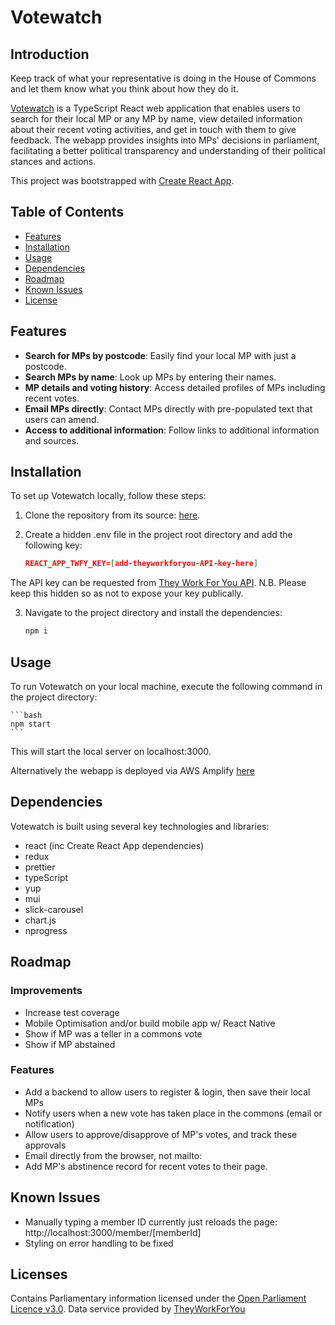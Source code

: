 # Votewatch

## Introduction

Keep track of what your representative is doing in the House of Commons and let them know what you think about how they do it.

[Votewatch](https://main.dd2wf6zge1w12.amplifyapp.com/home) is a TypeScript React web application that enables users to search for their local MP or any MP by name, view detailed information about their recent voting activities, and get in touch with them to give feedback. The webapp provides insights into MPs' decisions in parliament, facilitating a better political transparency and understanding of their political stances and actions.

This project was bootstrapped with [Create React App](https://github.com/facebook/create-react-app).

## Table of Contents

- [Features](#features)
- [Installation](#installation)
- [Usage](#usage)
- [Dependencies](#dependencies)
- [Roadmap](#roadmap)
- [Known Issues](#known-issues)
- [License](#license)

## Features

- **Search for MPs by postcode**: Easily find your local MP with just a postcode.
- **Search MPs by name**: Look up MPs by entering their names.
- **MP details and voting history**: Access detailed profiles of MPs including recent votes.
- **Email MPs directly**: Contact MPs directly with pre-populated text that users can amend.
- **Access to additional information**: Follow links to additional information and sources.

## Installation 

To set up Votewatch locally, follow these steps:

1. Clone the repository from its source: [here](https://github.com/eggs-benny/votewatchFE).

2. Create a hidden .env file in the project root directory and add the following key:

    ```json
    REACT_APP_TWFY_KEY=[add-theyworkforyou-API-key-here]
    ```
The API key can be requested from [They Work For You API](https://www.theyworkforyou.com/api/).
N.B. Please keep this hidden so as not to expose your key publically.

3. Navigate to the project directory and install the dependencies:

    ```bash
    npm i
    ```

## Usage

To run Votewatch on your local machine, execute the following command in the project directory:

    ```bash
    npm start
    ```
This will start the local server on localhost:3000.

Alternatively the webapp is deployed via AWS Amplify [here](https://main.dd2wf6zge1w12.amplifyapp.com/home)

## Dependencies

Votewatch is built using several key technologies and libraries:

- react (inc Create React App dependencies)
- redux
- prettier
- typeScript
- yup
- mui
- slick-carousel
- chart.js
- nprogress

## Roadmap
### Improvements
- Increase test coverage
- Mobile Optimisation and/or build mobile app w/ React Native
- Show if MP was a teller in a commons vote
- Show if MP abstained

### Features
- Add a backend to allow users to register & login, then save their local MPs
- Notify users when a new vote has taken place in the commons (email or notification)
- Allow users to approve/disapprove of MP's votes, and track these approvals
- Email directly from the browser, not mailto:
- Add MP's abstinence record for recent votes to their page.

## Known Issues
- Manually typing a member ID currently just reloads the page: http://localhost:3000/member/[memberId]
- Styling on error handling to be fixed

## Licenses
Contains Parliamentary information licensed under the [Open Parliament Licence v3.0](#https://www.parliament.uk/site-information/copyright/).
Data service provided by [TheyWorkForYou](#https://www.theyworkforyou.com/)
